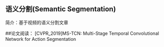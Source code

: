 ## 语义分割(Semantic Segmentation)
简介：基于视频的语义分割文章

##论文阅读：
[CVPR_2019]MS-TCN: Multi-Stage Temporal Convolutional Network for Action Segmentation
